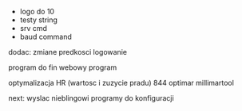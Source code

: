 - logo do 10
- testy string
- srv cmd
- baud command



dodac:
zmiane predkosci
logowanie




program do fin webowy
program 


optymalizacja HR (wartosc i zuzycie pradu)
844
optimar
millimartool


next:
wyslac nieblingowi programy do konfiguracji